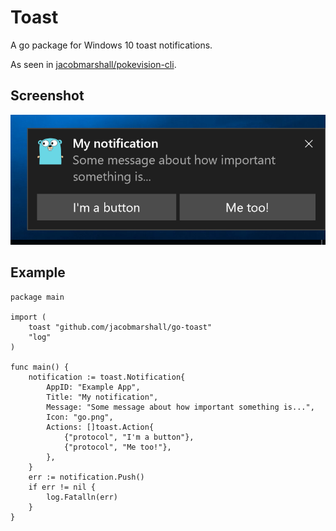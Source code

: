 # Toast

A go package for Windows 10 toast notifications.

As seen in [jacobmarshall/pokevision-cli](https://github.com/jacobmarshall/pokevision-cli).

## Screenshot

![Screenshot](./screenshot.png)

## Example

```
package main

import (
    toast "github.com/jacobmarshall/go-toast"
    "log"
)

func main() {
    notification := toast.Notification{
        AppID: "Example App",
        Title: "My notification",
        Message: "Some message about how important something is...",
        Icon: "go.png",
        Actions: []toast.Action{
            {"protocol", "I'm a button"},
            {"protocol", "Me too!"},
        },
    }
    err := notification.Push()
    if err != nil {
        log.Fatalln(err)
    }
}
```

